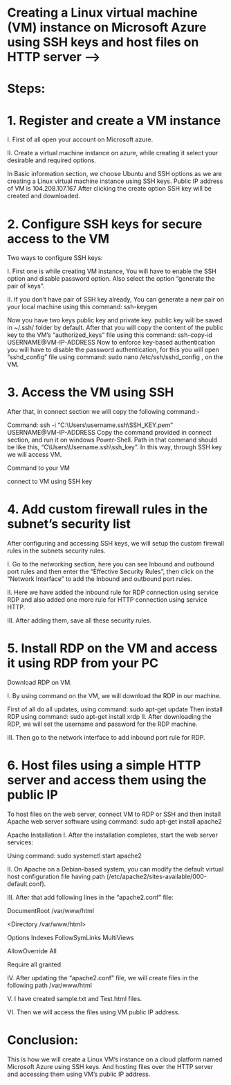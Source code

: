 # Creating a Linux virtual machine (VM) instance on Microsoft Azure using SSH keys and host files on HTTP server -->
# Steps:
# 1. Register and create a VM instance
I. First of all open your account on Microsoft azure.

II. Create a virtual machine instance on azure, while creating it select your desirable and required options.

In Basic information section, we choose Ubuntu and SSH options as we are creating a Linux virtual machine instance using SSH keys.
Public IP address of VM is 104.208.107.167
After clicking the create option SSH key will be created and downloaded.

# 2. Configure SSH keys for secure access to the VM
Two ways to configure SSH keys:

I. First one is while creating VM instance, You will have to enable the SSH option and disable password option. Also select the option “generate the pair of keys”.


II. If you don’t have pair of SSH key already, You can generate a new pair on your local machine using this command: ssh-keygen

Now you have two keys public key and private key. public key will be saved in ~/.ssh/ folder by default. After that you will copy the content of the public key to the VM’s “authorized_keys” file using this command: ssh-copy-id USERNAME@VM-IP-ADDRESS
Now to enforce key-based authentication you will have to disable the password authentication, for this you will open “sshd_config” file using command: sudo nano /etc/ssh/sshd_config , on the VM.
# 3. Access the VM using SSH
After that, in connect section we will copy the following command:-

Command: ssh -i “C:\Users\username\.ssh\SSH_KEY.pem” USERNAME@VM-IP-ADDRESS
Copy the command provided in connect section, and run it on windows Power-Shell.
Path in that command should be like this, “C\Users\Username\.ssh\ssh_key”.
In this way, through SSH key we will access VM.

Command to your VM

connect to VM using SSH key
# 4. Add custom firewall rules in the subnet’s security list
After configuring and accessing SSH keys, we will setup the custom firewall rules in the subnets security rules.

I. Go to the networking section, here you can see Inbound and outbound port rules and then enter the “Effective Security Rules”, then click on the “Network Interface” to add the Inbound and outbound port rules.

II. Here we have added the inbound rule for RDP connection using service RDP and also added one more rule for HTTP connection using service HTTP.

III. After adding them, save all these security rules.


# 5. Install RDP on the VM and access it using RDP from your PC
Download RDP on VM.

I. By using command on the VM, we will download the RDP in our machine.

First of all do all updates, using command: sudo apt-get update
Then install RDP using command: sudo apt-get install xrdp
II. After downloading the RDP, we will set the username and password for the RDP machine.

III. Then go to the network interface to add inbound port rule for RDP.


# 6. Host files using a simple HTTP server and access them using the public IP
To host files on the web server, connect VM to RDP or SSH and then install Apache web server software using command: sudo apt-get install apache2


Apache Installation
I. After the installation completes, start the web server services:

Using command: sudo systemctl start apache2

II. On Apache on a Debian-based system, you can modify the default virtual host configuration file having path (/etc/apache2/sites-available/000-default.conf).

III. After that add following lines in the “apache2.conf” file:

DocumentRoot /var/www/html

<Directory /var/www/html>

Options Indexes FollowSymLinks MultiViews

AllowOverride All

Require all granted

</Directory>

IV. After updating the “apache2.conf” file, we will create files in the following path /var/www/html

V. I have created sample.txt and Test.html files.

VI. Then we will access the files using VM public IP address.

# Conclusion:
This is how we will create a Linux VM’s instance on a cloud platform named Microsoft Azure using SSH keys. And hosting files over the HTTP server and accessing them using VM’s public IP address.

